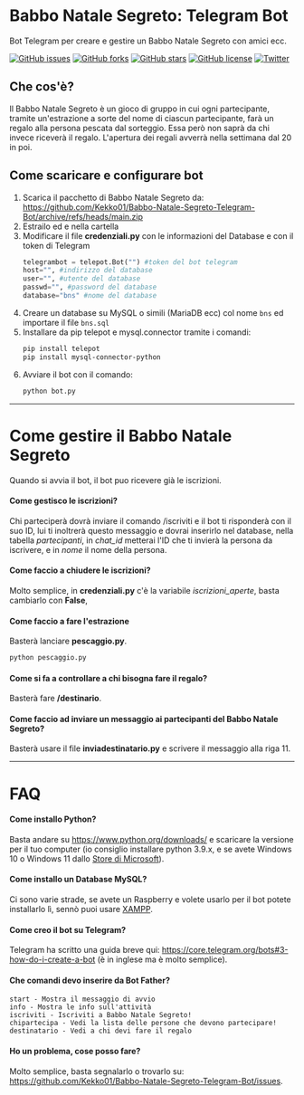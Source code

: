 # Babbo Natale Segreto: Telegram Bot
 Bot Telegram per creare e gestire un Babbo Natale Segreto con amici ecc.

 [![GitHub issues](https://img.shields.io/github/issues/Kekko01/Babbo-Natale-Segreto-Telegram-Bot)](https://github.com/Kekko01/Babbo-Natale-Segreto-Telegram-Bot/issues)
[![GitHub forks](https://img.shields.io/github/forks/Kekko01/Babbo-Natale-Segreto-Telegram-Bot)](https://github.com/Kekko01/Babbo-Natale-Segreto-Telegram-Bot/network)
[![GitHub stars](https://img.shields.io/github/stars/Kekko01/Babbo-Natale-Segreto-Telegram-Bot)](https://github.com/Kekko01/Babbo-Natale-Segreto-Telegram-Bot/stargazers)
[![GitHub license](https://img.shields.io/github/license/Kekko01/Babbo-Natale-Segreto-Telegram-Bot)](https://github.com/Kekko01/Babbo-Natale-Segreto-Telegram-Bot/blob/main/LICENSE)
[![Twitter](https://img.shields.io/twitter/url?style=social&url=https%3A%2F%2Fgithub.com%2FKekko01%2FBabbo-Natale-Segreto-Telegram-Bot)](https://twitter.com/intent/tweet?text=Wow:&url=https%3A%2F%2Fgithub.com%2FKekko01%2FBabbo-Natale-Segreto-Telegram-Bot)
## Che cos'è?
Il Babbo Natale Segreto è un gioco di gruppo in cui ogni partecipante, tramite un'estrazione a sorte del nome di ciascun partecipante, farà un regalo alla persona pescata dal sorteggio. Essa però non saprà da chi invece riceverà il regalo.
L'apertura dei regali avverrà nella settimana dal 20 in poi.
## Come scaricare e configurare bot
1. Scarica il pacchetto di Babbo Natale Segreto da: https://github.com/Kekko01/Babbo-Natale-Segreto-Telegram-Bot/archive/refs/heads/main.zip
2. Estrailo ed e nella cartella
3. Modificare il file **credenziali.py** con le informazioni del Database e con il token di Telegram
	```python
	telegrambot = telepot.Bot("") #token del bot telegram
	host="", #indirizzo del database
	user="", #utente del database
	passwd="", #password del database
	database="bns" #nome del database
	```
4. Creare un database su MySQL o simili (MariaDB ecc) col nome `bns` ed importare il file `bns.sql`
5. Installare da pip telepot e mysql.connector tramite i comandi:
	```bash
	pip install telepot
	pip install mysql-connector-python
	```
6. Avviare il bot con il comando:
	```bash
	python bot.py
	```


------------

# Come gestire il Babbo Natale Segreto
Quando si avvia il bot, il bot puo ricevere già le iscrizioni.
#### Come gestisco le iscrizioni?
Chi parteciperà dovrà inviare il comando /iscriviti e il bot ti risponderà con il suo ID, lui ti inoltrerà questo messaggio e dovrai inserirlo nel database, nella tabella *partecipanti*, in *chat_id* metterai l'ID che ti invierà la persona da iscrivere, e in *nome* il nome della persona.
#### Come faccio a chiudere le iscrizioni?
Molto semplice, in **credenziali.py** c'è la variabile *iscrizioni_aperte*, basta cambiarlo con **False**,
#### Come faccio a fare l'estrazione
Basterà lanciare **pescaggio.py**.
```bash
python pescaggio.py
```
#### Come si fa a controllare a chi bisogna fare il regalo?
Basterà fare **/destinario**.
#### Come faccio ad inviare un messaggio ai partecipanti del Babbo Natale Segreto?
Basterà usare il file **inviadestinatario.py** e scrivere il messaggio alla riga 11.

------------

# FAQ
#### Come installo Python?
Basta andare su https://www.python.org/downloads/ e scaricare la versione per il tuo computer (io consiglio installare python 3.9.x, e se avete Windows 10 o Windows 11 dallo [Store di Microsoft](https://www.microsoft.com/store/productId/9P7QFQMJRFP7 "Store di Microsoft")).
#### Come installo un Database MySQL?
Ci sono varie strade, se avete un Raspberry e volete usarlo per il bot potete installarlo lì, sennò puoi usare [XAMPP](https://www.apachefriends.org/download.html "XAMPP").
#### Come creo il bot su Telegram?
Telegram ha scritto una guida breve qui: https://core.telegram.org/bots#3-how-do-i-create-a-bot (è in inglese ma è molto semplice).
#### Che comandi devo inserire da Bot Father?
```
start - Mostra il messaggio di avvio
info - Mostra le info sull'attività
iscriviti - Iscriviti a Babbo Natale Segreto!
chipartecipa - Vedi la lista delle persone che devono partecipare!
destinatario - Vedi a chi devi fare il regalo
```
#### Ho un problema, cose posso fare?
Molto semplice, basta segnalarlo o trovarlo su: https://github.com/Kekko01/Babbo-Natale-Segreto-Telegram-Bot/issues.